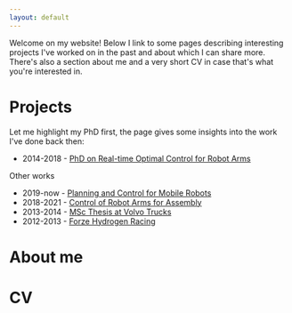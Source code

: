 ```yaml
---
layout: default
---
```


Welcome on my website! Below I link to some pages describing interesting projects I've worked on in the past and about which I can share more. There's also a section about me and a very short CV in case that's what you're interested in.

# Projects

Let me highlight my PhD first, the page gives some insights into the work I've done back then:
* 2014-2018 - [PhD on Real-time Optimal Control for Robot Arms](./phd.md)

Other works
* 2019-now - [Planning and Control for Mobile Robots](./mobile_robots.md)
* 2018-2021 - [Control of Robot Arms for Assembly](./assembly.md)
* 2013-2014 - [MSc Thesis at Volvo Trucks](./vgtt.md)
* 2012-2013 - [Forze Hydrogen Racing](./forze.md)

# About me


# CV
